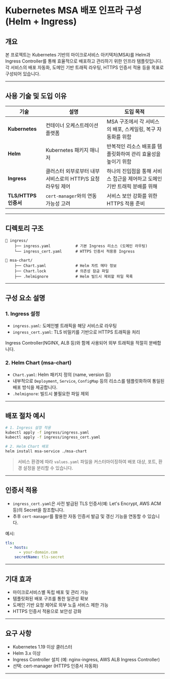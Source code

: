 # Kubernetes MSA 배포 인프라 구성 (Helm + Ingress)

## 개요

본 프로젝트는 Kubernetes 기반의 마이크로서비스 아키텍처(MSA)를 Helm과 Ingress Controller를 통해 효율적으로 배포하고 관리하기 위한 인프라 템플릿입니다. 각 서비스의 배포 자동화, 도메인 기반 트래픽 라우팅, HTTPS 인증서 적용 등을 목표로 구성되어 있습니다.

---

## 사용 기술 및 도입 이유

| 기술            | 설명 | 도입 목적 |
|-----------------|------|-----------|
| **Kubernetes**  | 컨테이너 오케스트레이션 플랫폼 | MSA 구조에서 각 서비스의 배포, 스케일링, 복구 자동화를 위함 |
| **Helm**        | Kubernetes 패키지 매니저 | 반복적인 리소스 배포를 템플릿화하여 관리 효율성을 높이기 위함 |
| **Ingress**     | 클러스터 외부로부터 내부 서비스로의 HTTP/S 요청 라우팅 제어 | 하나의 진입점을 통해 서비스 접근을 제어하고 도메인 기반 트래픽 분배를 위해 |
| **TLS/HTTPS 인증서** | `cert-manager`와의 연동 가능성 고려 | 서비스 보안 강화를 위한 HTTPS 적용 준비 |

---

## 디렉토리 구조

```
📁 ingress/
    ├── ingress.yaml           # 기본 Ingress 리소스 (도메인 라우팅)
    └── ingress_cert.yaml      # HTTPS 인증서 적용용 Ingress

📁 msa-chart/
    ├── Chart.yaml             # Helm 차트 메타 정보
    ├── Chart.lock             # 의존성 잠금 파일
    ├── .helmignore            # Helm 빌드시 제외할 파일 목록
```

---

## 구성 요소 설명

### 1. Ingress 설정

- `ingress.yaml`: 도메인별 트래픽을 해당 서비스로 라우팅
- `ingress_cert.yaml`: TLS 비밀키를 기반으로 HTTPS 트래픽을 처리

Ingress Controller(NGINX, ALB 등)와 함께 사용되어 외부 트래픽을 적절히 분배합니다.

### 2. Helm Chart (msa-chart)

- `Chart.yaml`: Helm 패키지 정의 (name, version 등)
- 내부적으로 `Deployment`, `Service`, `ConfigMap` 등의 리소스를 템플릿화하여 통일된 배포 방식을 제공합니다.
- `.helmignore`: 빌드시 불필요한 파일 제외

---

## 배포 절차 예시

```bash
# 1. Ingress 설정 적용
kubectl apply -f ingress/ingress.yaml
kubectl apply -f ingress/ingress_cert.yaml

# 2. Helm Chart 배포
helm install msa-service ./msa-chart
```

> 서비스 환경에 따라 `values.yaml` 파일을 커스터마이징하여 배포 대상, 포트, 환경 설정을 분리할 수 있습니다.

---

## 인증서 적용

- `ingress_cert.yaml`은 사전 발급된 TLS 인증서(예: Let's Encrypt, AWS ACM 등)의 Secret을 참조합니다.
- 추후 `cert-manager`를 활용한 자동 인증서 발급 및 갱신 기능을 연동할 수 있습니다.

예시:

```yaml
tls:
  - hosts:
      - your-domain.com
    secretName: tls-secret
```

---

## 기대 효과

- 마이크로서비스별 독립 배포 및 관리 가능
- 템플릿화된 배포 구조를 통한 일관성 확보
- 도메인 기반 요청 제어로 외부 노출 서비스 제한 가능
- HTTPS 인증서 적용으로 보안성 강화

---

## 요구 사항

- Kubernetes 1.19 이상 클러스터
- Helm 3.x 이상
- Ingress Controller 설치 (예: nginx-ingress, AWS ALB Ingress Controller)
- 선택: cert-manager (HTTPS 인증서 자동화)

---
